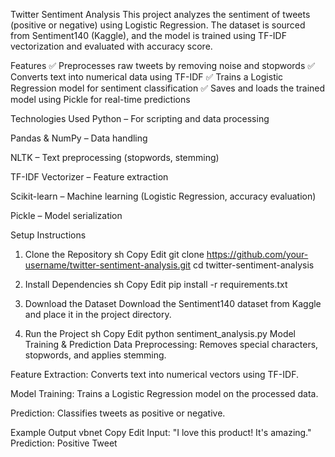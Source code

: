 Twitter Sentiment Analysis
This project analyzes the sentiment of tweets (positive or negative) using Logistic Regression. The dataset is sourced from Sentiment140 (Kaggle), and the model is trained using TF-IDF vectorization and evaluated with accuracy score.

Features
✅ Preprocesses raw tweets by removing noise and stopwords
✅ Converts text into numerical data using TF-IDF
✅ Trains a Logistic Regression model for sentiment classification
✅ Saves and loads the trained model using Pickle for real-time predictions

Technologies Used
Python – For scripting and data processing

Pandas & NumPy – Data handling

NLTK – Text preprocessing (stopwords, stemming)

TF-IDF Vectorizer – Feature extraction

Scikit-learn – Machine learning (Logistic Regression, accuracy evaluation)

Pickle – Model serialization

Setup Instructions
1. Clone the Repository
sh
Copy
Edit
git clone https://github.com/your-username/twitter-sentiment-analysis.git
cd twitter-sentiment-analysis
2. Install Dependencies
sh
Copy
Edit
pip install -r requirements.txt
3. Download the Dataset
Download the Sentiment140 dataset from Kaggle and place it in the project directory.

4. Run the Project
sh
Copy
Edit
python sentiment_analysis.py
Model Training & Prediction
Data Preprocessing: Removes special characters, stopwords, and applies stemming.

Feature Extraction: Converts text into numerical vectors using TF-IDF.

Model Training: Trains a Logistic Regression model on the processed data.

Prediction: Classifies tweets as positive or negative.

Example Output
vbnet
Copy
Edit
Input: "I love this product! It's amazing."  
Prediction: Positive Tweet  
